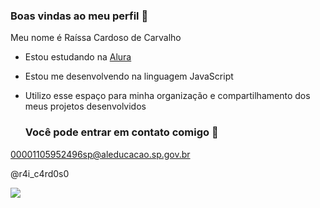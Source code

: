 ### Boas vindas ao meu perfil 💙

Meu nome é Raíssa Cardoso de Carvalho

- Estou estudando na [Alura](https://www.alura.com.br)
- Estou me desenvolvendo na linguagem JavaScript
- Utilizo esse espaço para minha organização e compartilhamento dos meus projetos desenvolvidos

  ### Você pode entrar em contato comigo 📧

00001105952496sp@aleducacao.sp.gov.br

@r4i_c4rd0s0

![](https://media1.tenor.com/m/a8Z2lXOKd68AAAAC/lana-del-rey-kiss.gif)
